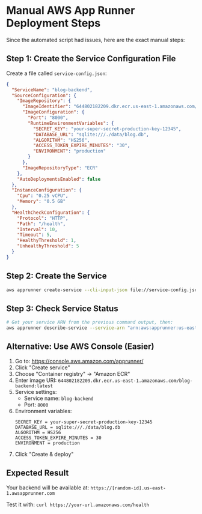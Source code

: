 # Manual AWS App Runner Deployment Steps

Since the automated script had issues, here are the exact manual steps:

## Step 1: Create the Service Configuration File

Create a file called `service-config.json`:

```json
{
  "ServiceName": "blog-backend",
  "SourceConfiguration": {
    "ImageRepository": {
      "ImageIdentifier": "644802182209.dkr.ecr.us-east-1.amazonaws.com/blog-backend:latest",
      "ImageConfiguration": {
        "Port": "8000",
        "RuntimeEnvironmentVariables": {
          "SECRET_KEY": "your-super-secret-production-key-12345",
          "DATABASE_URL": "sqlite:///./data/blog.db",
          "ALGORITHM": "HS256",
          "ACCESS_TOKEN_EXPIRE_MINUTES": "30",
          "ENVIRONMENT": "production"
        }
      },
      "ImageRepositoryType": "ECR"
    },
    "AutoDeploymentsEnabled": false
  },
  "InstanceConfiguration": {
    "Cpu": "0.25 vCPU",
    "Memory": "0.5 GB"
  },
  "HealthCheckConfiguration": {
    "Protocol": "HTTP",
    "Path": "/health",
    "Interval": 10,
    "Timeout": 5,
    "HealthyThreshold": 1,
    "UnhealthyThreshold": 5
  }
}
```

## Step 2: Create the Service

```bash
aws apprunner create-service --cli-input-json file://service-config.json --region us-east-1
```

## Step 3: Check Service Status

```bash
# Get your service ARN from the previous command output, then:
aws apprunner describe-service --service-arn "arn:aws:apprunner:us-east-1:644802182209:service/blog-backend/SERVICE_ID" --region us-east-1
```

## Alternative: Use AWS Console (Easier)

1. Go to: https://console.aws.amazon.com/apprunner/
2. Click "Create service"
3. Choose "Container registry" → "Amazon ECR"
4. Enter image URI: `644802182209.dkr.ecr.us-east-1.amazonaws.com/blog-backend:latest`
5. Service settings:
   - Service name: `blog-backend`
   - Port: `8000`
6. Environment variables:
   ```
   SECRET_KEY = your-super-secret-production-key-12345
   DATABASE_URL = sqlite:///./data/blog.db
   ALGORITHM = HS256
   ACCESS_TOKEN_EXPIRE_MINUTES = 30
   ENVIRONMENT = production
   ```
7. Click "Create & deploy"

## Expected Result

Your backend will be available at: `https://[random-id].us-east-1.awsapprunner.com`

Test it with: `curl https://your-url.amazonaws.com/health`